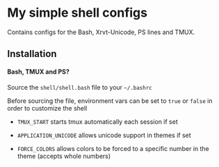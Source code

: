 # My simple shell configs

Contains configs for the Bash, Xrvt-Unicode, PS lines and TMUX.

## Installation

#### Bash, TMUX and PS?

Source the `shell/shell.bash` file to your `~/.bashrc`

Before sourcing the file, environment vars can be set to `true` or `false` in order to customize the shell

 - `TMUX_START` starts tmux automatically each session if set

 - `APPLICATION_UNICODE` allows unicode support in themes if set

 - `FORCE_COLORS` allows colors to be forced to a specific number in the theme (accepts whole numbers)


